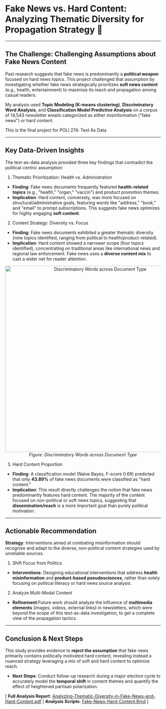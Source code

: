 #  Fake News vs. Hard Content: Analyzing Thematic Diversity for Propagation Strategy 📰
---

## The Challenge: Challenging Assumptions about Fake News Content

Past research suggests that fake news is predominantly a **political weapon** focused on hard news topics. This project challenged that assumption by investigating whether fake news strategically prioritizes **soft news content** (e.g., health, entertainment) to maximize its reach and propagation among casual readers.

My analysis used **Topic Modeling (K-means clustering)**, **Discriminatory Word Analysis**, and **Classification Model Predictive Analysis** on a corpus of 14,543 newsletter emails categorized as either misinformation ("fake news") or hard content.

This is the final project for POLI 274: Text As Data

---

## Key Data-Driven Insights

The text-as-data analysis provided three key findings that contradict the political-centric assumption:

1. Thematic Prioritization: Health vs. Administration
- **Finding**: Fake news documents frequently featured **health-related topics** (e.g., "health," "organ," "vaccin") and product promotion themes.
- **Implication**: Hard content, conversely, was more focused on structural/administrative goals, featuring words like "address," "book," and "email" to prompt subscriptions. This suggests fake news optimizes for highly engaging **soft content**.

2. Content Strategy: Diversity vs. Focus
- **Finding**: Fake news documents exhibited a greater thematic diversity (nine topics identified, ranging from political to health/product-related).
- **Implication**: Hard content showed a narrower scope (four topics identified), concentrating on traditional areas like international news and regional law enforcement. Fake news uses a **diverse content mix** to cast a wider net for reader attention.

<p align="center">
  <img src="./Plots/Discriminatory-Words-across-Document-Type.png" alt="Discriminatory Words across Document Type" width="600"/>
  <br>
  <em>Figure: Discriminatory Words across Document Type</em>
</p>


3. Hard Content Proportion
- **Finding**: A classification model (Naïve Bayes, F-score 0.69) predicted that only **43.89%** of fake news documents were classified as "hard content."
- **Implication**: This result directly challenges the notion that fake news predominantly features hard content. The majority of the content focused on non-political or soft news topics, suggesting that **dissemination/reach** is a more important goal than purely political motivation.

---

## Actionable Recommendation
**Strategy**: Interventions aimed at combating misinformation should recognize and adapt to the diverse, non-political content strategies used by unreliable sources.
1. Shift Focus from Politics
- **Interventions**: Designing educational interventions that address **health misinformation** and **product-based pseudosciences**, rather than solely focusing on political literacy or hard news source analysis.
2. Analyze Multi-Modal Content
- **Refinement**:Future work should analyze the influence of **multimedia elements** (images, videos, external links) in newsletters, which were beyond the scope of this text-as-data investigation, to get a complete view of the propagation tactics.

---

## Conclusion & Next Steps

This study provides evidence to **reject the assumption** that fake news primarily contains politically motivated hard content, revealing instead a nuanced strategy leveraging a mix of soft and hard content to optimize reach.

- **Next Steps**:  Conduct follow-up research during a major election cycle to accurately model the **temporal shift** in content themes and quantify the effect of heightened partisan polarization.

 
[ **Full Analysis Report**: [Analyzing-Thematic-Diversity-in-Fake-News-and-Hard-Content.pdf](./Analyzing-Thematic-Diversity-in-Fake-News-and-Hard-Content.pdf) | **Analysis Scripts**: [Fake-News-Hard-Content.Rmd](./Fake-News-Hard-Content.Rmd.Rmd) ]
